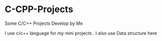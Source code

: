 # C-CPP-Projects
Some C/C++ Projects Develop by Me

I use c/c++ language for my mini projects . I also use Data structure here
